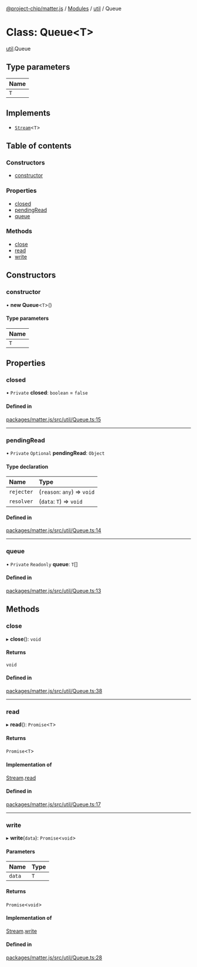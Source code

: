 [@project-chip/matter.js](../README.md) / [Modules](../modules.md) / [util](../modules/util.md) / Queue

# Class: Queue<T\>

[util](../modules/util.md).Queue

## Type parameters

| Name |
| :------ |
| `T` |

## Implements

- [`Stream`](../interfaces/util.Stream.md)<`T`\>

## Table of contents

### Constructors

- [constructor](util.Queue.md#constructor)

### Properties

- [closed](util.Queue.md#closed)
- [pendingRead](util.Queue.md#pendingread)
- [queue](util.Queue.md#queue)

### Methods

- [close](util.Queue.md#close)
- [read](util.Queue.md#read)
- [write](util.Queue.md#write)

## Constructors

### constructor

• **new Queue**<`T`\>()

#### Type parameters

| Name |
| :------ |
| `T` |

## Properties

### closed

• `Private` **closed**: `boolean` = `false`

#### Defined in

[packages/matter.js/src/util/Queue.ts:15](https://github.com/project-chip/matter.js/blob/5bdbf8d/packages/matter.js/src/util/Queue.ts#L15)

___

### pendingRead

• `Private` `Optional` **pendingRead**: `Object`

#### Type declaration

| Name | Type |
| :------ | :------ |
| `rejecter` | (`reason`: `any`) => `void` |
| `resolver` | (`data`: `T`) => `void` |

#### Defined in

[packages/matter.js/src/util/Queue.ts:14](https://github.com/project-chip/matter.js/blob/5bdbf8d/packages/matter.js/src/util/Queue.ts#L14)

___

### queue

• `Private` `Readonly` **queue**: `T`[]

#### Defined in

[packages/matter.js/src/util/Queue.ts:13](https://github.com/project-chip/matter.js/blob/5bdbf8d/packages/matter.js/src/util/Queue.ts#L13)

## Methods

### close

▸ **close**(): `void`

#### Returns

`void`

#### Defined in

[packages/matter.js/src/util/Queue.ts:38](https://github.com/project-chip/matter.js/blob/5bdbf8d/packages/matter.js/src/util/Queue.ts#L38)

___

### read

▸ **read**(): `Promise`<`T`\>

#### Returns

`Promise`<`T`\>

#### Implementation of

[Stream](../interfaces/util.Stream.md).[read](../interfaces/util.Stream.md#read)

#### Defined in

[packages/matter.js/src/util/Queue.ts:17](https://github.com/project-chip/matter.js/blob/5bdbf8d/packages/matter.js/src/util/Queue.ts#L17)

___

### write

▸ **write**(`data`): `Promise`<`void`\>

#### Parameters

| Name | Type |
| :------ | :------ |
| `data` | `T` |

#### Returns

`Promise`<`void`\>

#### Implementation of

[Stream](../interfaces/util.Stream.md).[write](../interfaces/util.Stream.md#write)

#### Defined in

[packages/matter.js/src/util/Queue.ts:28](https://github.com/project-chip/matter.js/blob/5bdbf8d/packages/matter.js/src/util/Queue.ts#L28)
